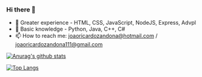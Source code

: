 ### Hi there 👋

- 🌱 Greater experience - HTML, CSS, JavaScript, NodeJS, Express, Advpl
- 🌱 Basic knowledge - Python, Java, C++, C#
- 📫 How to reach me: joaoricardozandona@hotmail.com / joaoricardozandona111@gmail.com


[![Anurag's github stats](https://github-readme-stats.vercel.app/api?username=joaozandona)](https://github.com/joaozandona)

[![Top Langs](https://github-readme-stats.vercel.app/api/top-langs/?username=anuraghazra&layout=compact)](https://github.com/anuraghazra/github-readme-stats)
